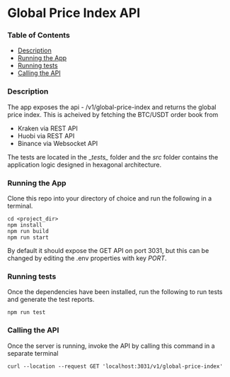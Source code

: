 # Global Price Index API

### Table of Contents
- [Description](#Description)
- [Running the App](#Running-the-App)
- [Running tests](#Running-tests)
- [Calling the API](#Calling-the-API)



### Description
The app exposes the api - /v1/global-price-index
and returns the global price index. This is acheived by fetching the BTC/USDT order book from 
- Kraken via REST API 
- Huobi via REST API
- Binance via Websocket API

The tests are located in the \__tests\__ folder and the *src* folder contains the application logic designed in hexagonal architecture.
 
### Running the App
Clone this repo into your directory of choice and run the following in a terminal. 

```
cd <project_dir>
npm install
npm run build
npm run start
```

By default it should expose the GET API on port 3031, but this can be changed by editing the .env properties with key *PORT*. 

### Running tests
Once the dependencies have been installed, run the following to run tests and generate the test reports. 
```
npm run test
```


### Calling the API
Once the server is running, invoke the API by calling this command in a separate terminal
```
curl --location --request GET 'localhost:3031/v1/global-price-index'
```






